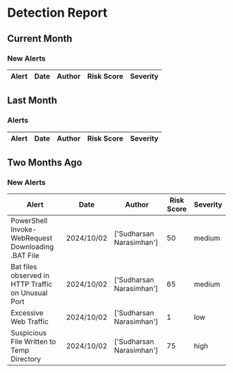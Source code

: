 # Detection Report
## Current Month
### New Alerts
| Alert | Date | Author | Risk Score | Severity |
| --- | --- | --- | --- | --- |
## Last Month
### Alerts
| Alert | Date | Author | Risk Score | Severity |
| --- | --- | --- | --- | --- |
## Two Months Ago
### New Alerts
| Alert | Date | Author | Risk Score | Severity |
| --- | --- | --- | --- | --- |
|PowerShell Invoke-WebRequest Downloading .BAT File|2024/10/02|['Sudharsan Narasimhan']|50|medium|
|Bat files observed in HTTP Traffic on Unusual Port |2024/10/02|['Sudharsan Narasimhan']|65|medium|
|Excessive Web Traffic|2024/10/02|['Sudharsan Narasimhan']|1|low|
|Suspicious File Written to Temp Directory|2024/10/02|['Sudharsan Narasimhan']|75|high|
